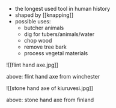 - the longest used tool in human history
- shaped by [[knapping]]
- possible uses:
	- butcher animals
	- dig for tubers/animals/water
	- chop wood
	- remove tree bark
	- process vegetal materials

![[flint hand axe.jpg]]

above: flint hand axe from winchester

![[stone hand axe of kiuruvesi.jpg]]

above: stone hand axe from finland
